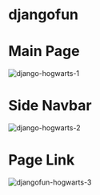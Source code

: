 # djangofun

# Main Page

![django-hogwarts-1](https://github.com/busracncn/djangofun/assets/48771071/e9d10cc3-2c6b-4680-b808-30b35276af16)


# Side Navbar

![django-hogwarts-2](https://github.com/busracncn/djangofun/assets/48771071/936a8cdb-82e5-4bc4-9d6e-a85550fdf948)


# Page Link
![djangofun-hogwarts-3](https://github.com/busracncn/djangofun/assets/48771071/05b33e2a-9d43-44e7-8e7d-d04b1be80779)
